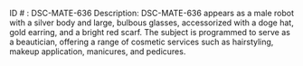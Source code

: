 ID # : DSC-MATE-636
Description: DSC-MATE-636 appears as a male robot with a silver body and large, bulbous glasses, accessorized with a doge hat, gold earring, and a bright red scarf. The subject is programmed to serve as a beautician, offering a range of cosmetic services such as hairstyling, makeup application, manicures, and pedicures.